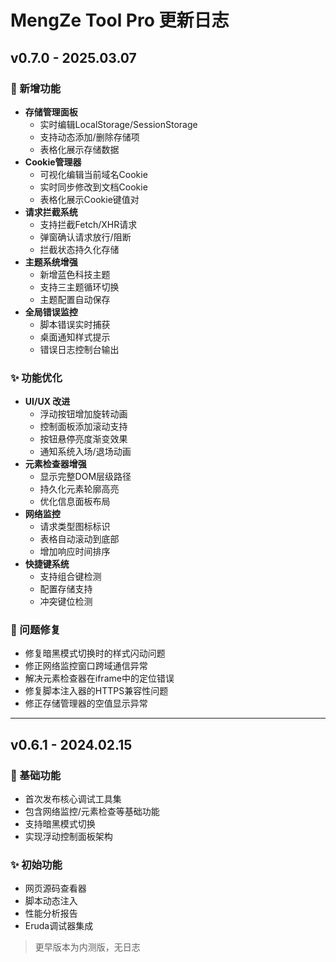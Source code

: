 # MengZe Tool Pro 更新日志

## v0.7.0 - 2025.03.07

### 🚀 新增功能
- **存储管理面板**  
  - 实时编辑LocalStorage/SessionStorage
  - 支持动态添加/删除存储项
  - 表格化展示存储数据
- **Cookie管理器**  
  - 可视化编辑当前域名Cookie
  - 实时同步修改到文档Cookie
  - 表格化展示Cookie键值对
- **请求拦截系统**  
  - 支持拦截Fetch/XHR请求
  - 弹窗确认请求放行/阻断
  - 拦截状态持久化存储
- **主题系统增强**  
  - 新增蓝色科技主题
  - 支持三主题循环切换
  - 主题配置自动保存
- **全局错误监控**  
  - 脚本错误实时捕获
  - 桌面通知样式提示
  - 错误日志控制台输出

### ✨ 功能优化
- **UI/UX 改进**  
  - 浮动按钮增加旋转动画
  - 控制面板添加滚动支持
  - 按钮悬停亮度渐变效果
  - 通知系统入场/退场动画
- **元素检查器增强**  
  - 显示完整DOM层级路径
  - 持久化元素轮廓高亮
  - 优化信息面板布局
- **网络监控**  
  - 请求类型图标标识
  - 表格自动滚动到底部
  - 增加响应时间排序
- **快捷键系统**  
  - 支持组合键检测
  - 配置存储支持
  - 冲突键位检测

### 🐛 问题修复
- 修复暗黑模式切换时的样式闪动问题
- 修正网络监控窗口跨域通信异常
- 解决元素检查器在iframe中的定位错误
- 修复脚本注入器的HTTPS兼容性问题
- 修正存储管理器的空值显示异常

---

## v0.6.1 - 2024.02.15

### 🚀 基础功能
- 首次发布核心调试工具集
- 包含网络监控/元素检查等基础功能
- 支持暗黑模式切换
- 实现浮动控制面板架构

### ✨ 初始功能
- 网页源码查看器
- 脚本动态注入
- 性能分析报告
- Eruda调试器集成

> 更早版本为内测版，无日志
